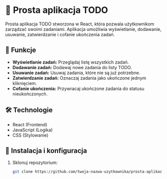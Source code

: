 # 📝 Prosta aplikacja TODO

Prosta aplikacja TODO stworzona w React, która pozwala użytkownikom zarządzać swoimi zadaniami. Aplikacja umożliwia wyświetlanie, dodawanie, usuwanie, zatwierdzanie i cofanie ukończenia zadań.

## 🚀 Funkcje

- **Wyświetlanie zadań:** Przeglądaj listę wszystkich zadań.
- **Dodawanie zadań:** Dodawaj nowe zadania do listy TODO.
- **Usuwanie zadań:** Usuwaj zadania, które nie są już potrzebne.
- **Zatwierdzanie zadań:** Oznaczaj zadania jako ukończone jednym kliknięciem.
- **Cofanie ukończenia:** Przywracaj ukończone zadania do statusu nieukończonych.

## 🛠️ Technologie

- React (Frontend)
- JavaScript (Logika)
- CSS (Stylowanie)

## 🧩 Instalacja i konfiguracja

1. Sklonuj repozytorium:
   ```bash
   git clone https://github.com/twoja-nazwa-uzytkownika/prosta-aplikacja-todo.git

